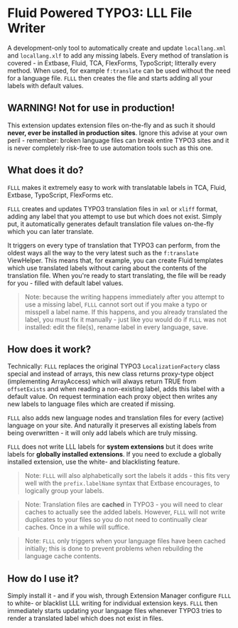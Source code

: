 Fluid Powered TYPO3: LLL File Writer
====================================

A development-only tool to automatically create and update `locallang.xml` and `locallang.xlf` to add any missing labels.
Every method of translation is covered - in Extbase, Fluid, TCA, FlexForms, TypoScript; litterally every method. When used, for
example `f:translate` can be used without the need for a language file. `FLLL` then creates the file and starts adding all your
labels with default values.

## WARNING! Not for use in production!

This extension updates extension files on-the-fly and as such it should **never, ever be installed in production sites**. Ignore
this advise at your own peril - remember: broken language files can break entire TYPO3 sites and it is never completely risk-free
to use automation tools such as this one.

## What does it do?

`FLLL` makes it extremely easy to work with translatable labels in TCA, Fluid, Extbase, TypoScript, FlexForms etc.

`FLLL` creates and updates TYPO3 translation files in `xml` or `xliff` format, adding any label that you attempt to use but which
does not exist. Simply put, it automatically generates default translation file values on-the-fly which you can later translate.

It triggers on every type of translation that TYPO3 can perform, from the oldest ways all the way to the very latest such as the
`f:translate` ViewHelper. This means that, for example, you can create Fluid templates which use translated labels without caring
about the contents of the translation file. When you're ready to start translating, the file will be ready for you - filled with
default label values.

> Note: because the writing happens immediately after you attempt to use a missing label, `FLLL` cannot sort out if you make a
> typo or misspell a label name. If this happens, and you already translated the label, you must fix it manually - just like you
> would do if `FLLL` was not installed: edit the file(s), rename label in every language, save.

## How does it work?

Technically: `FLLL` replaces the original TYPO3 `LocalizationFactory` class special and instead of arrays, this new class returns
proxy-type object (implementing ArrayAccess) which will always return TRUE from `offsetExists` and when reading a non-existing
label, adds this label with a default value. On request termination each proxy object then writes any new labels to language files
which are created if missing.

`FLLL` also adds new language nodes and translation files for every (active) language on your site. And naturally it preserves all
existing labels from being overwritten - it will only add labels which are truly missing.

`FLLL` does not write LLL labels for **system extensions** but it does write labels for **globally installed extensions**. If you
need to exclude a globally installed extension, use the white- and blacklisting feature.

> Note: `FLLL` will also alphabetically sort the labels it adds - this fits very well with the `prefix.labelName` syntax that
> Extbase encourages, to logically group your labels.

> Note: Translation files are **cached** in TYPO3 - you will need to clear caches to actually see the added labels. However,
> `FLLL` will not write duplicates to your files so you do not need to continually clear caches. Once in a while will suffice.

> Note: `FLLL` only triggers when your language files have been cached initially; this is done to prevent problems when rebuilding
> the language cache contents.

## How do I use it?

Simply install it - and if you wish, through Extension Manager configure `FLLL` to white- or blacklist LLL writing for individual
extension keys. `FLLL` then immediately starts updating your language files whenever TYPO3 tries to render a translated label
which does not exist in files.
